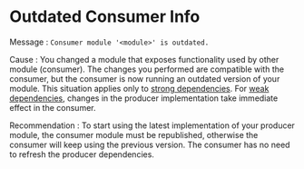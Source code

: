 # Outdated Consumer Info

Message : `Consumer module '<module>' is outdated.`

Cause : You changed a module that exposes functionality used by other module \(consumer\). The changes you performed are compatible with the consumer, but the consumer is now running an outdated version of your module. This situation applies only to [strong dependencies](../../../develop/reuse-and-refactor/strong-weak-dependencies.md#strong-dependencies). For [weak dependencies](../../../develop/reuse-and-refactor/strong-weak-dependencies.md#weak-dependencies), changes in the producer implementation take immediate effect in the consumer.

Recommendation : To start using the latest implementation of your producer module, the consumer module must be republished, otherwise the consumer will keep using the previous version. The consumer has no need to refresh the producer dependencies.

